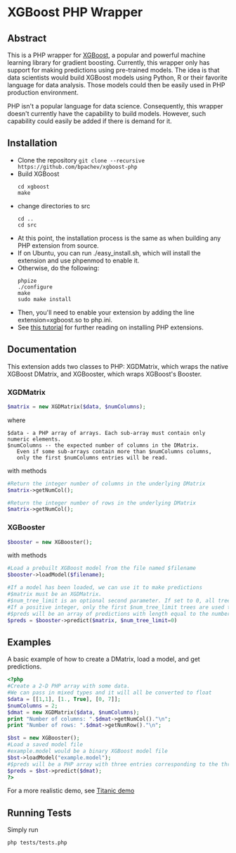 XGBoost PHP Wrapper
===================

Abstract
--------
This is a PHP wrapper for [XGBoost](https://github.com/tqchen/xgboost), a popular and powerful machine learning library for gradient boosting. Currently, this wrapper only has support for making predictions using pre-trained models. The idea is that data scientists would build XGBoost models using Python, R or their favorite language for data analysis. Those models could then be easily used in PHP production environment.

PHP isn't a popular language for data science. Consequently, this wrapper doesn't currently have the capability to build models. However, such capability could easily be added if there is demand for it. 

Installation
------------
- Clone the repository ```git clone --recursive https://github.com/bpachev/xgboost-php```
- Build XGBoost
   ```
   cd xgboost
   make
   ```
- change directories to src
   ```
   cd ..
   cd src
   ```
- At this point, the installation process is the same as when building any PHP extension from source.
- If on Ubuntu, you can run ./easy_install.sh, which will install the extension and use phpenmod to enable it.
- Otherwise, do the following:
  ```
  phpize
  ./configure
  make
  sudo make install
  ```
- Then, you'll need to enable your extension by adding the line extension=xgboost.so to php.ini.
- See [this tutorial](https://www.sitepoint.com/install-php-extensions-source/) for further reading on installing PHP extensions.

Documentation
-------------
This extension adds two classes to PHP: XGDMatrix, which wraps the native XGBoost DMatrix, and XGBooster, which wraps XGBoost's Booster.

### XGDMatrix
```php
$matrix = new XGDMatrix($data, $numColumns);
```
where 
```
$data - a PHP array of arrays. Each sub-array must contain only numeric elements.
$numColumns -- the expected number of columns in the DMatrix.
   Even if some sub-arrays contain more than $numColumns columns,
   only the first $numColumns entries will be read.
```

with methods
```php
#Return the integer number of columns in the underlying DMatrix
$matrix->getNumCol();

#Return the integer number of rows in the underlying DMatrix
$matrix->getNumCol();
```

### XGBooster
```php
$booster = new XGBooster();
```
with methods
```php
#Load a prebuilt XGBoost model from the file named $filename
$booster->loadModel($filename);

#If a model has been loaded, we can use it to make predictions
#$matrix must be an XGDMatrix.
#$num_tree_limit is an optional second parameter. If set to 0, all trees are used.
#If a positive integer, only the first $num_tree_limit trees are used to make predictions.
#$preds will be an array of predictions with length equal to the number of rows in $matrix
$preds = $booster->predict($matrix, $num_tree_limit=0)
```

Examples
--------

A basic example of how to create a DMatrix, load a model, and get predictions.

```php
<?php
#Create a 2-D PHP array with some data.
#We can pass in mixed types and it will all be converted to float
$data = [[1,1], [1., True], [0, 7]];
$numColumns = 2;
$dmat = new XGDMatrix($data, $numColumns);
print "Number of columns: ".$dmat->getNumCol()."\n";
print "Number of rows: ".$dmat->getNumRow()."\n";

$bst = new XGBooster();
#Load a saved model file
#example.model would be a binary XGBoost model file
$bst->loadModel("example.model");
#$preds will be a PHP array with three entries corresponding to the three rows in $dmat
$preds = $bst->predict($dmat);
?>
```

For a more realistic demo, see 
[Titanic demo](https://github.com/bpachev/xgboost-php/blob/master/demo/titanic_demo.php)

Running Tests
-------------
Simply run 
```
php tests/tests.php
```
